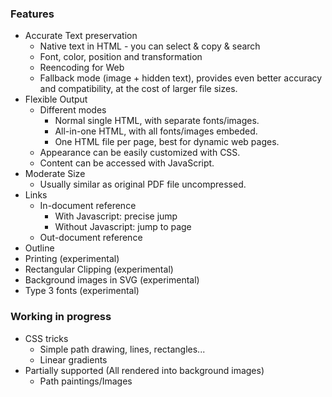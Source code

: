 ### Features

* Accurate Text preservation
  - Native text in HTML - you can select & copy & search
  - Font, color, position and transformation
  - Reencoding for Web
  - Fallback mode (image + hidden text), provides even better accuracy and compatibility, at the cost of larger file sizes.
* Flexible Output
  - Different modes
    * Normal single HTML, with separate fonts/images.
    * All-in-one HTML, with all fonts/images embeded.
    * One HTML file per page, best for dynamic web pages.
  - Appearance can be easily customized with CSS.
  - Content can be accessed with JavaScript.
* Moderate Size
  - Usually similar as original PDF file uncompressed.
* Links
  - In-document reference
    - With Javascript: precise jump
    - Without Javascript: jump to page
  - Out-document reference
* Outline
* Printing (experimental)
* Rectangular Clipping (experimental)
* Background images in SVG (experimental)
* Type 3 fonts (experimental)

### Working in progress

* CSS tricks
  - Simple path drawing, lines, rectangles...
  - Linear gradients 
* Partially supported (All rendered into background images)
  - Path paintings/Images

